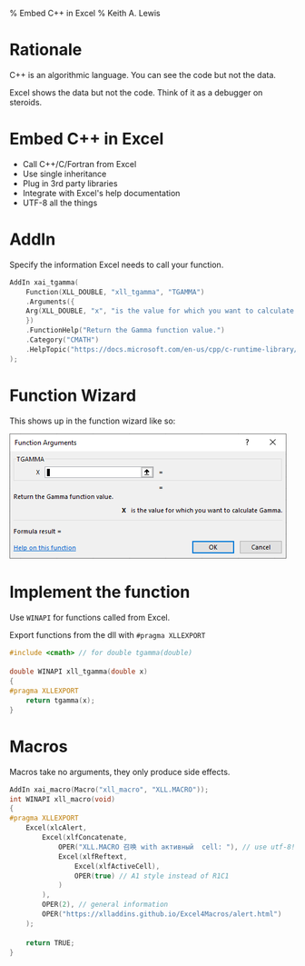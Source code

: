 % Embed C++ in Excel
% Keith A. Lewis

# Rationale

C++ is an algorithmic language. You can see the code but not the data.

Excel shows the data but not the code. Think of it as a debugger on steroids.

# Embed C++ in Excel

- Call C++/C/Fortran from Excel
- Use single inheritance
- Plug in 3rd party libraries
- Integrate with Excel's help documentation
- UTF-8 all the things

# AddIn

Specify the information Excel needs to call your function.

``` C++
AddIn xai_tgamma(
    Function(XLL_DOUBLE, "xll_tgamma", "TGAMMA")
    .Arguments({
	Arg(XLL_DOUBLE, "x", "is the value for which you want to calculate Gamma.")
    })
    .FunctionHelp("Return the Gamma function value.")
    .Category("CMATH")
    .HelpTopic("https://docs.microsoft.com/en-us/cpp/c-runtime-library/reference/tgamma-tgammaf-tgammal")
);
```

# Function Wizard

This shows up in the function wizard like so:

<img src="images/tgamma.png" alt="Function Wizard dialog">

# Implement the function

Use `WINAPI` for functions called from Excel.

Export functions from the dll with `#pragma XLLEXPORT`


```C++
#include <cmath> // for double tgamma(double)

double WINAPI xll_tgamma(double x)
{
#pragma XLLEXPORT
	return tgamma(x);
}
```

# Macros

Macros take no arguments, they only produce side effects.

```C++
AddIn xai_macro(Macro("xll_macro", "XLL.MACRO"));
int WINAPI xll_macro(void)
{
#pragma XLLEXPORT
    Excel(xlcAlert, 
        Excel(xlfConcatenate,
            OPER("XLL.MACRO 召唤 with активный  cell: "), // use utf-8!
            Excel(xlfReftext, 
                Excel(xlfActiveCell), 
                OPER(true) // A1 style instead of R1C1
            )
        ),
        OPER(2), // general information
        OPER("https://xlladdins.github.io/Excel4Macros/alert.html")
    );
	
    return TRUE;
}
```
